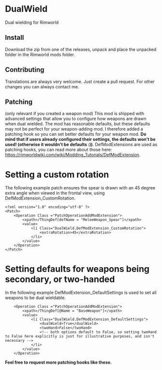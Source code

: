 # DualWield
Dual wielding for Rimworld

## Install

Download the zip from one of the releases, unpack and place the unpacked folder in the Rimworld mods folder. 

## Contributing

Translations are always very welcome. Just create a pull request. For other changes you can always contact me. 

## Patching 

(only relevant if you created a weapon mod)
This mod is shipped with advanced settings that allow you to configure how weapons are drawn when dual wielded. The mod has reasonable defaults, but these defaults may not be perfect for your weapon-adding mod. I therefore added a patching hook so you can set better defaults for your weapon mod. **Do mind that if users already configured their settings, the defaults won't be used! (otherwise it wouldn't be defaults :))**.  DefModExtensions are used as patching hooks, you can read more about those here: https://rimworldwiki.com/wiki/Modding_Tutorials/DefModExtension. 


# Setting a custom rotation
The following example patch ensures the spear is drawn with an 45 degree extra angle when viewed in the frontal view, using DefModExtension_CustomRotation. 
```
<?xml version="1.0" encoding="utf-8" ?>
<Patch>
	<Operation Class ="PatchOperationAddModExtension">
		<xpath>/ThingDef[defName = "MeleeWeapon_Spear"]</xpath>
		<value>
			<li Class="DualWield.DefModExtension_CustomRotation">
				<extraRotation>45</extraRotation>
			</li>
		</value>
	</Operation>
</Patch>
```

# Setting defaults for weapons being secondary, or two-handed
In the following example DefModExtension_DefaultSettings is used to set all weapons to be dual wieldable. 
```
	<Operation Class ="PatchOperationAddModExtension">
		<xpath>/ThingDef[@Name = "BaseWeapon"]</xpath>
		<value>
			<li Class="DualWield.DefModExtension_DefaultSettings">
				<dualWield>True</dualWield>
				<twoHand>False</twoHand> 
				<!-- both options default to False, so setting twoHand to False here explicitly is just for illustrative purposes, and isn't necessary -->
			</li>
		</value>
	</Operation>
```
**Feel free to request more patching hooks like these.**
